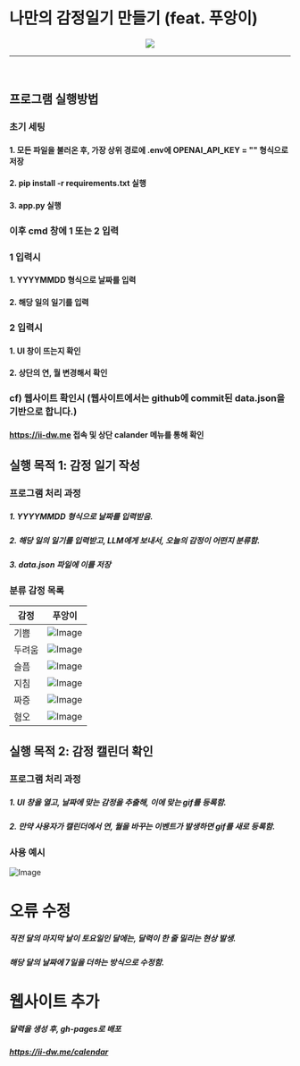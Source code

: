 # 나만의 감정일기 만들기 (feat. 푸앙이)


<div align="center">
<img src="https://img.shields.io/badge/Python-white?style=flat&logo=Python&logoColor=blue"/> 
</div>
<hr/>
<br>

## 프로그램 실행방법

### 초기 세팅
#### 1. 모든 파일을 불러온 후, 가장 상위 경로에 .env에 OPENAI_API_KEY = "<YOUR KEY>" 형식으로 저장
#### 2. pip install -r requirements.txt 실행
#### 3. app.py 실행

### 이후 cmd 창에 1 또는 2 입력

### 1 입력시
#### 1. YYYYMMDD 형식으로 날짜를 입력
#### 2. 해당 일의 일기를 입력

### 2 입력시
#### 1. UI 창이 뜨는지 확인
#### 2. 상단의 연, 월 변경해서 확인

### cf) 웹사이트 확인시 (웹사이트에서는 github에 commit된 data.json을 기반으로 합니다.)
#### https://ii-dw.me 접속 및 상단 calander 메뉴를 통해 확인

## 실행 목적 1: 감정 일기 작성

### 프로그램 처리 과정

##### 1. YYYYMMDD 형식으로 날짜를 입력받음.
##### 2. 해당 일의 일기를 입력받고, LLM에게 보내서, 오늘의 감정이 어떤지 분류함.
##### 3. data.json 파일에 이를 저장


### 분류 감정 목록
| 감정       | 푸앙이 |
|------------|------------------|
| 기쁨 | ![Image](./static/기쁨.gif)             |
| 두려움 | ![Image](./static/두려움.gif)             |
| 슬픔 | ![Image](./static/슬픔.gif)             |
| 지침 | ![Image](./static/지침.gif)              |
| 짜증 | ![Image](./static/짜증.gif)             |
| 혐오 | ![Image](./static/혐오.gif)            |

## 실행 목적 2: 감정 캘린더 확인


### 프로그램 처리 과정

##### 1. UI 창을 열고, 날짜에 맞는 감정을 추출해, 이에 맞는 gif를 등록함.
##### 2. 만약 사용자가 캘린더에서 연, 월을 바꾸는 이벤트가 발생하면 gif를 새로 등록함.

### 사용 예시
![Image](./static/example.gif)

# 오류 수정
##### 직전 달의 마지막 날이 토요일인 달에는, 달력이 한 줄 밀리는 현상 발생.
##### 해당 달의 날짜에 7일을 더하는 방식으로 수정함.

# 웹사이트 추가
##### 달력을 생성 후, gh-pages로 배포
##### https://ii-dw.me/calendar



